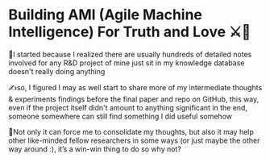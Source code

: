 # Building AMI (Agile Machine Intelligence) For Truth and Love ⚔️🥀

🧐I started because I realized there are usually hundreds of detailed notes involved for any R&D project of mine just sit in my knowledge database doesn't really doing anything

✍️so, I figured I may as well start to share more of my intermediate thoughts & experiments findings before the final paper and repo on GitHub, this way, even if the project itself didn't amount to anything significant in the end, someone somewhere can still find something I did useful somehow

🍻Not only it can force me to consolidate my thoughts, but also it may help other like-minded fellow researchers in some ways (or just maybe the other way around :), it’s a win-win thing to do so why not?